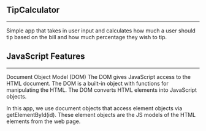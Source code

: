 ## TipCalculator
***
Simple app that takes in user input and calculates how much a user should tip based on the bill and how much percentage they wish to tip. 

## JavaScript Features
***
Document Object Model (DOM)
The DOM gives JavaScript access to the HTML document. The DOM is a built-in object with functions for
manipulating the HTML. The DOM converts HTML elements into JavaScript objects. 

In this app, we use document objects that access element objects via getElementById(id).
These element objects are the JS models of the HTML elements from the web page. 
